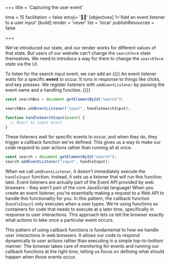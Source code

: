 +++
title = 'Capturing the user event'

time = 15
facilitation = false
emoji= '🦻🏻'
[objectives]
    1='Add an event listener to a user input'
[build]
  render = 'never'
  list = 'local'
  publishResources = false

+++

We've introduced our state, and our render works for different values of that state. But users of our website can't change the `searchTerm` state themselves. We need to introduce a way for them to change the `searchTerm` state via the UI.

To listen for the search input event, we can add an {{<tooltip title="event listener">}} An event listener waits for a specific **event** to occur. It runs in response to things like clicks, and key presses. We register listeners with <code>addEventListener</code> by passing the event name and a handling function. {{</tooltip>}}

```js
const searchBox = document.getElementById("search");

searchBox.addEventListener("input", handleSearchInput);

function handleSearchInput(event) {
  // React to input event
}
```

These listeners wait for specific events to occur, and when they do, they trigger a callback function we've defined. This gives us a way to make our code respond to user actions rather than running all at once.

```js
const search = document.getElementById("search");
search.addEventListener("input", handleInput);
```

When we call `addEventListener`, it doesn't immediately execute the `handleInput` function. Instead, it sets up a listener that will run this function later. Event listeners are actually part of the Event API provided by web browsers - they aren't part of the core JavaScript language! When you create an event listener, you're essentially making a request to a Web API to handle this functionality for you. In this pattern, the callback function (`handleInput`) only executes when a user types. We're using functions as containers for code that needs to execute at a later time, specifically in response to user interactions. This approach lets us tell the browser exactly what actions to take once a particular event occurs.

This pattern of using callback functions is fundamental to how we handle user interactions in web browsers. It allows our code to respond dynamically to user actions rather than executing in a simple top-to-bottom manner. The browser takes care of monitoring for events and running our callback functions at the right time, letting us focus on defining what should happen when those events occur.
